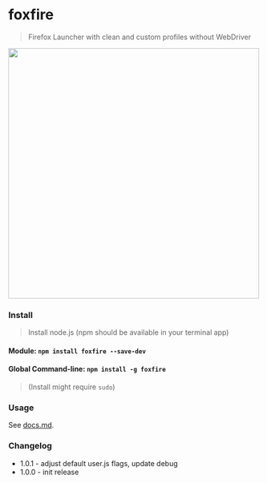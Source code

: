 # foxfire 
> Firefox Launcher with clean and custom profiles without WebDriver

<img src=http://i.imgur.com/dDa2Eej.gif width=500 />

### Install

> Install node.js (npm should be available in your terminal app)

#### Module: `npm install foxfire --save-dev`

#### Global Command-line: `npm install -g foxfire`

> (Install might require `sudo`)

### Usage

See [docs.md](docs.md).

### Changelog

- 1.0.1 - adjust default user.js flags, update debug
- 1.0.0 - init release
